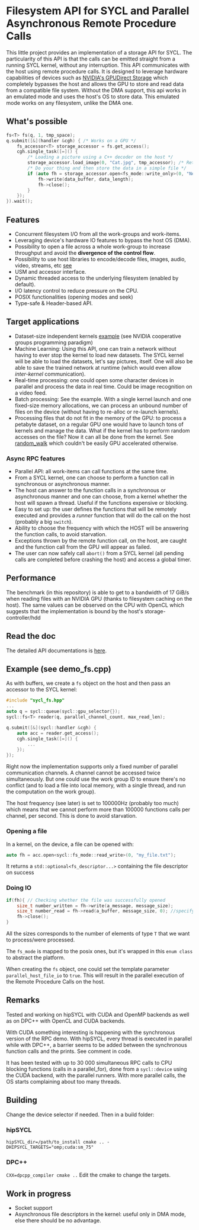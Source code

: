 # Filesystem API for SYCL and Parallel Asynchronous Remote Procedure Calls

This little project provides an implementation of a storage API for SYCL. The particularity of this API is that the calls can be emitted straight from a running SYCL kernel, without any interruption. This API
communicates with the host using remote procedure calls. It is designed to leverage hardware capabilities of devices such as
[NVIDIA's GPUDirect Storage](https://developer.nvidia.com/blog/gpudirect-storage/) which completely bypasses the host and allows the GPU to store and read data from a compatible file system. Without the DMA support, this
api works in an emulated mode and uses the host's OS to store data. This emulated mode works on any filesystem, unlike the DMA one.

## What's possible

```c++
fs<T> fs(q, 1, tmp_space);
q.submit([&](handler &cgh) { /* Works on a GPU */
    fs_accessor<T> storage_accessor = fs.get_access();
    cgh.single_task([=]() {
        /* Loading a picture using a C++ decoder on the host */
        storage_accessor.load_image(0, "Cat.jpg", tmp_accessor); /* Returns the picture size on success */
        /* Do your thing and then store the data in a simple file */
        if (auto fh = storage_accessor.open<fs_mode::write_only>(0, "Neural_Network_Result.dat")) {
            fh->write(data_buffer, data_length);
            fh->close();
        } 
    });
}).wait();
```

## Features

- Concurrent filesystem I/O from all the work-groups and work-items.
- Leveraging device's hardware IO features to bypass the host OS (DMA).
- Possibility to open a file across a whole work-group to increase throughput and avoid the **divergence of the control flow**.
- Possibility to use host libraries to encode/decode files, images, audio, video, streams, etc [see](examples/picture_loader_demo.cpp)
- USM and accessor interface.
- Dynamic threaded access to the underlying filesystem (enabled by default).
- I/O latency control to reduce pressure on the CPU.
- POSIX functionalities (opening modes and seek)
- Type-safe & Header-based API.

## Target applications

- Dataset-size independent kernels [example](examples/bmp_processing_better.cpp) (see NVIDIA cooperative groups programming paradigm)
- Machine Learning: Using this API, one can train a network without having to ever stop the kernel to load new datasets. The SYCL kernel will be able to load the datasets, let's say pictures, itself. One will also be
  able to save the trained network at runtime (which would even allow _inter-kernel_ communication).
- Real-time processing: one could open some character devices in parallel and process the data in real time. Could be image recognition on a video feed.
- Batch processing: See the example. With a single kernel launch and one fixed-size memory allocations, we can process an unbound number of files on the device (without having to re-alloc or re-launch kernels).
- Processing files that do not fit in the memory of the GPU: to process a petabyte dataset, on a regular GPU one would have to launch tons of kernels and manage the data. What if the kernel has to perform random accesses
  on the file? Now it can all be done from the kernel. See [random_walk](examples/random_walk.cpp) which couldn't be easily GPU accelerated otherwise.

### Async RPC features

- Parallel API: all work-items can call functions at the same time.
- From a SYCL kernel, one can choose to perform a function call in synchronous or asynchronous manner.
- The host can answer to the function calls in a synchronous or asynchronous manner and one can choose, from a kernel whether the host will spawn a thread. Useful if the functions expensive or blocking.
- Easy to set up: the user defines the functions that will be remotely executed and provides a _runner_ function that will do the call on the host (probably a big `switch`).
- Ability to choose the frequency with which the HOST will be answering the function calls, to avoid starvation.
- Exceptions thrown by the remote function call, on the host, are caught and the function call from the GPU will appear as failed.
- The user can now safely call `abort()` from a SYCL kernel (all pending calls are completed before crashing the host) and access a global timer.

## Performance

The benchmark (in this repository) is able to get to a bandwidth of 17 GiB/s when reading files with an NVIDIA GPU (thanks to filesystem caching on the host). The same values can be observed on the
CPU with OpenCL which suggests that the implementation is bound by the host's storage-controller/hdd

## Read the doc

The detailed API documentations is [here](doc/README.md).

## Example (see demo_fs.cpp)

As with buffers, we create a `fs` object on the host and then pass an accessor to the SYCL kernel:

```c++
#include "sycl_fs.hpp"
...
auto q = sycl::queue(sycl::gpu_selector{});
sycl::fs<T> reader(q, parallel_channel_count, max_read_len);

q.submit([&](sycl::handler &cgh) {
    auto acc = reader.get_access();
    cgh.single_task([=]() {
        ...
    });
});
```

Right now the implementation supports only a fixed number of parallel communication channels. A channel cannot be accessed twice simultaneously. But one could use the work group ID to ensure there's
no conflict (and to load a file into local memory, with a single thread, and run the computation on the work group).

The host frequency (see later) is set to 100000Hz (probably too much) which means that we cannot perform more than 100000 functions calls per channel, per second. This is done to avoid starvation.

### Opening a file

In a kernel, on the device, a file can be opened with:

```c++
auto fh = acc.open<sycl::fs_mode::read_write>(0, "my_file.txt");
```

It returns a `std::optional<fs_descriptor...>` containing the file descriptor on success

### Doing IO

```c++
if(fh){ // Checking whether the file was successfully opened
    size_t number_written = fh->write(a_message, message_size);
    size_t number_read = fh->read(a_buffer, message_size, 0); //specifying the offset
    fh->close();
}
```

All the sizes corresponds to the number of elements of type `T` that we want to process/were processed.

The `fs_mode` is mapped to the posix ones, but it's wrapped in this `enum class` to abstract the platform.

When creating the `fs` object, one could set the template parameter `parallel_host_file_io` to `true`. This will result in the parallel execution of the Remote Procedure Calls on the host.

## Remarks

Tested and working on hipSYCL with CUDA and OpenMP backends as well as on DPC++ with OpenCL and CUDA backends.

With CUDA something interesting is happening with the synchronous version of the RPC demo. With hipSYCL, every thread is executed in parallel while with DPC++, a barrier seems to be added between the
synchronous function calls and the prints. See comment in code.

It has been tested with up to 30 000 simultaneous RPC calls to CPU blocking functions (calls in a parallel_for), done from a `sycl::device` using the CUDA backend, with the parallel runners. With more
parallel calls, the OS starts complaining about too many threads.

## Building

Change the device selector if needed. Then in a build folder:

### hipSYCL

`hipSYCL_dir=/path/to_install cmake .. -DHIPSYCL_TARGETS="omp;cuda:sm_75"`

### DPC++

`CXX=dpcpp_compiler cmake ..`
Edit the cmake to change the targets.

## Work in progress

- Socket support
- Asynchronous file descriptors in the kernel: useful only in DMA mode, else there should be no advantage.

